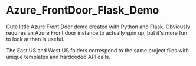 # Azure_FrontDoor_Flask_Demo
Cute little Azure Front Door demo created with Python and Flask. Obviously requires an Azure Front door instance to actually spin up, but it's more fun to look at than is useful.

The East US and West US folders correspond to the same project files with unique templates and hardcoded API calls.
